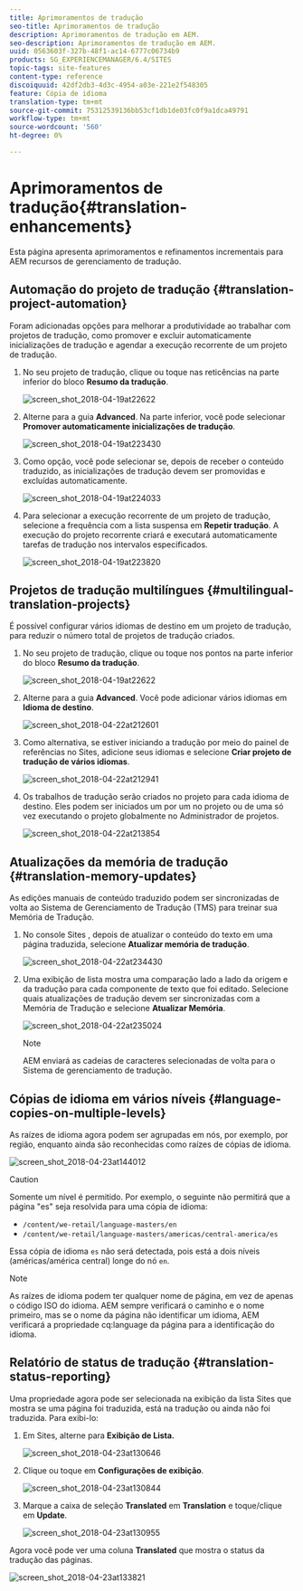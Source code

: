 ```yaml
---
title: Aprimoramentos de tradução
seo-title: Aprimoramentos de tradução
description: Aprimoramentos de tradução em AEM.
seo-description: Aprimoramentos de tradução em AEM.
uuid: 0563603f-327b-48f1-ac14-6777c06734b9
products: SG_EXPERIENCEMANAGER/6.4/SITES
topic-tags: site-features
content-type: reference
discoiquuid: 42df2db3-4d3c-4954-a03e-221e2f548305
feature: Cópia de idioma
translation-type: tm+mt
source-git-commit: 75312539136bb53cf1db1de03fc0f9a1dca49791
workflow-type: tm+mt
source-wordcount: '560'
ht-degree: 0%

---
```



# Aprimoramentos de tradução{#translation-enhancements}

Esta página apresenta aprimoramentos e refinamentos incrementais para AEM recursos de gerenciamento de tradução.

## Automação do projeto de tradução {#translation-project-automation}

Foram adicionadas opções para melhorar a produtividade ao trabalhar com projetos de tradução, como promover e excluir automaticamente inicializações de tradução e agendar a execução recorrente de um projeto de tradução.

1. No seu projeto de tradução, clique ou toque nas reticências na parte inferior do bloco **Resumo da tradução**.

   ![screen_shot_2018-04-19at22622](assets/screen_shot_2018-04-19at222622.jpg)

1. Alterne para a guia **Advanced**. Na parte inferior, você pode selecionar **Promover automaticamente inicializações de tradução**.

   ![screen_shot_2018-04-19at223430](assets/screen_shot_2018-04-19at223430.jpg)

1. Como opção, você pode selecionar se, depois de receber o conteúdo traduzido, as inicializações de tradução devem ser promovidas e excluídas automaticamente.

   ![screen_shot_2018-04-19at224033](assets/screen_shot_2018-04-19at224033.jpg)

1. Para selecionar a execução recorrente de um projeto de tradução, selecione a frequência com a lista suspensa em **Repetir tradução**. A execução do projeto recorrente criará e executará automaticamente tarefas de tradução nos intervalos especificados.

   ![screen_shot_2018-04-19at223820](assets/screen_shot_2018-04-19at223820.jpg)

## Projetos de tradução multilíngues {#multilingual-translation-projects}

É possível configurar vários idiomas de destino em um projeto de tradução, para reduzir o número total de projetos de tradução criados.

1. No seu projeto de tradução, clique ou toque nos pontos na parte inferior do bloco **Resumo da tradução**.

   ![screen_shot_2018-04-19at22622](assets/screen_shot_2018-04-19at222622.jpg)

1. Alterne para a guia **Advanced**. Você pode adicionar vários idiomas em **Idioma de destino**.

   ![screen_shot_2018-04-22at212601](assets/screen_shot_2018-04-22at212601.jpg)

1. Como alternativa, se estiver iniciando a tradução por meio do painel de referências no Sites, adicione seus idiomas e selecione **Criar projeto de tradução de vários idiomas**.

   ![screen_shot_2018-04-22at212941](assets/screen_shot_2018-04-22at212941.jpg)

1. Os trabalhos de tradução serão criados no projeto para cada idioma de destino. Eles podem ser iniciados um por um no projeto ou de uma só vez executando o projeto globalmente no Administrador de projetos.

   ![screen_shot_2018-04-22at213854](assets/screen_shot_2018-04-22at213854.jpg)

## Atualizações da memória de tradução {#translation-memory-updates}

As edições manuais de conteúdo traduzido podem ser sincronizadas de volta ao Sistema de Gerenciamento de Tradução (TMS) para treinar sua Memória de Tradução.

1. No console Sites , depois de atualizar o conteúdo do texto em uma página traduzida, selecione **Atualizar memória de tradução**.

   ![screen_shot_2018-04-22at234430](assets/screen_shot_2018-04-22at234430.jpg)

1. Uma exibição de lista mostra uma comparação lado a lado da origem e da tradução para cada componente de texto que foi editado. Selecione quais atualizações de tradução devem ser sincronizadas com a Memória de Tradução e selecione **Atualizar Memória**.

   ![screen_shot_2018-04-22at235024](assets/screen_shot_2018-04-22at235024.jpg)

   >[!NOTE]
   >
   >AEM enviará as cadeias de caracteres selecionadas de volta para o Sistema de gerenciamento de tradução.

## Cópias de idioma em vários níveis {#language-copies-on-multiple-levels}

As raízes de idioma agora podem ser agrupadas em nós, por exemplo, por região, enquanto ainda são reconhecidas como raízes de cópias de idioma.

![screen_shot_2018-04-23at144012](assets/screen_shot_2018-04-23at144012.jpg)

>[!CAUTION]
>
>Somente um nível é permitido. Por exemplo, o seguinte não permitirá que a página &quot;es&quot; seja resolvida para uma cópia de idioma:
>
>* `/content/we-retail/language-masters/en`
>* `/content/we-retail/language-masters/americas/central-america/es`

>
>
Essa cópia de idioma `es` não será detectada, pois está a dois níveis (américas/américa central) longe do nó `en`.

>[!NOTE]
>
>As raízes de idioma podem ter qualquer nome de página, em vez de apenas o código ISO do idioma. AEM sempre verificará o caminho e o nome primeiro, mas se o nome da página não identificar um idioma, AEM verificará a propriedade cq:language da página para a identificação do idioma.

## Relatório de status de tradução {#translation-status-reporting}

Uma propriedade agora pode ser selecionada na exibição da lista Sites que mostra se uma página foi traduzida, está na tradução ou ainda não foi traduzida. Para exibi-lo:

1. Em Sites, alterne para **Exibição de Lista.**

   ![screen_shot_2018-04-23at130646](assets/screen_shot_2018-04-23at130646.jpg)

1. Clique ou toque em **Configurações de exibição**.

   ![screen_shot_2018-04-23at130844](assets/screen_shot_2018-04-23at130844.jpg)

1. Marque a caixa de seleção **Translated** em **Translation** e toque/clique em **Update**.

   ![screen_shot_2018-04-23at130955](assets/screen_shot_2018-04-23at130955.jpg)

Agora você pode ver uma coluna **Translated** que mostra o status da tradução das páginas.

![screen_shot_2018-04-23at133821](assets/screen_shot_2018-04-23at133821.jpg)


